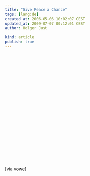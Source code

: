 ```yaml
---
title: "Give Peace a Chance"
tags: [lang:de]
created_at: 2006-05-06 10:02:07 CEST
updated_at: 2009-07-07 00:12:01 CEST
author: Holger Just

kind: article
publish: true
---
```


<object style="width:425px; height:350px;" data="http://www.youtube.com/v/7meAXUguTQo" class="center">
    <param name="movie" value="http://www.youtube-nocookie.com/v/7meAXUguTQo&amp;hl=de&amp;fs=1&amp;color1=0x3a3a3a&amp;color2=0x999999&amp;hd=1" />
    <param name="allowFullScreen" value="true">
    <embed src="http://www.youtube-nocookie.com/v/7meAXUguTQo&amp;hl=de&amp;fs=1&amp;color1=0x3a3a3a&amp;color2=0x999999&amp;hd=1" type="application/x-shockwave-flash" allowscriptaccess="always" allowfullscreen="true" width="425" height="350">
  </object>

[via [vowe](http://vowe.net/archives/007225.html)]